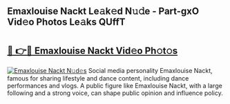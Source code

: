 ## Emaxlouise Nackt Le𝚊k𝚎d N𝚞𝚍e - Part-gxO Vid𝚎o Photos Le𝚊ks QUffT

# <h2><a href="http://fb0pgk.evod.top/?m=Emaxlouise+Nackt">🔗 👉🔴 Emaxlouise Nackt Vid𝚎o Ph𝚘t𝚘s</a></h2>

[![Emaxlouise Nackt N𝚞d𝚎s](https://i.imgur.com/8V9OHl7.gif)](http://fb0pgk.evod.top/?m=Emaxlouise+Nackt)
Social media personality Emaxlouise Nackt, famous for sharing lifestyle and dance content, including dance performances and vlogs. A public figure like Emaxlouise Nackt, with a large following and a strong voice, can shape public opinion and influence policy. 
